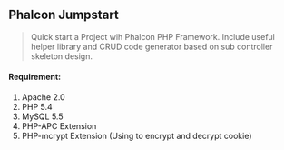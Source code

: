 ## Phalcon Jumpstart

> Quick start a Project wih Phalcon PHP Framework. Include useful helper library and CRUD code generator based on sub controller skeleton design.

#### Requirement:
1. Apache 2.0
2. PHP 5.4
3. MySQL 5.5
5. PHP-APC Extension
7. PHP-mcrypt Extension (Using to encrypt and decrypt cookie)
